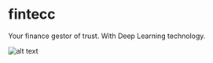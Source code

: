 # fintecc
Your finance gestor of trust. 
With Deep Learning technology.

![alt text](https://g.foolcdn.com/image/?url=https%3A%2F%2Fg.foolcdn.com%2Feditorial%2Fimages%2F608233%2Fmarket-up-gettyimages-1094465844.jpg&w=700&op=resize)
